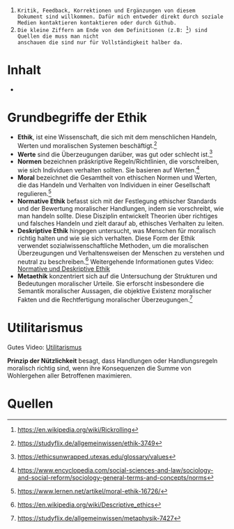 1. <code>Kritik, Feedback, Korrektionen und Ergänzungen von diesem Dokument sind willkommen. Dafür mich entweder direkt durch soziale Medien kontaktieren kontaktieren oder durch Github.</code>
2. <code>Die kleine Ziffern am Ende von dem Definitionen (z.B: [^1]) sind Quellen die muss man nicht anschauen die sind nur für Vollständigkeit halber da.</code>
# Inhalt
-
# Grundbegriffe der Ethik

- **Ethik**, ist eine Wissenschaft, die sich mit dem menschlichen Handeln, Werten und moralischen Systemen beschäftigt.[^2]
- **Werte** sind die Überzeugungen darüber, was gut oder schlecht ist.[^3]
- **Normen** bezeichnen präskriptive Regeln/Richtlinien, die vorschreiben, wie sich Individuen verhalten sollten. Sie basieren auf Werten.[^4]
- **Moral** bezeichnet die Gesamtheit von ethischen Normen und Werten, die das Handeln und Verhalten von Individuen in einer Gesellschaft regulieren.[^5]
- **Normative Ethik** befasst sich mit der Festlegung ethischer Standards und der Bewertung moralischer Handlungen, indem sie vorschreibt, wie man handeln sollte. Diese Disziplin entwickelt Theorien über richtiges und falsches Handeln und zielt darauf ab, ethisches Verhalten zu leiten.
- **Deskriptive Ethik** hingegen untersucht, was Menschen für moralisch richtig halten und wie sie sich verhalten. Diese Form der Ethik verwendet sozialwissenschaftliche Methoden, um die moralischen Überzeugungen und Verhaltensweisen der Menschen zu verstehen und neutral zu beschreiben.[^6] Weitergehende Informationen gutes Video: [Normative und Deskriptive Ethik](https://www.youtube.com/watch?v=1X6R8ze7O0I&list=PL7YPshZMeLIazts4sq6UQ2kpjsUxhHaBd&index=25)
- **Metaethik** konzentriert sich auf die Untersuchung der Strukturen und Bedeutungen moralischer Urteile. Sie erforscht insbesondere die Semantik moralischer Aussagen, die objektive Existenz moralischer Fakten und die Rechtfertigung moralischer Überzeugungen.[^7]


# Utilitarismus
Gutes Video: [Utilitarismus](https://www.youtube.com/watch?v=03ESwNlyG8k&list=PL7YPshZMeLIazts4sq6UQ2kpjsUxhHaBd&index=1)

**Prinzip der Nützlichkeit** besagt, dass Handlungen oder Handlungsregeln moralisch richtig sind, wenn ihre Konsequenzen die Summe von Wohlergehen aller Betroffenen maximieren.

# Quellen
[^1]: https://en.wikipedia.org/wiki/Rickrolling
[^2]: https://studyflix.de/allgemeinwissen/ethik-3749
[^3]: https://ethicsunwrapped.utexas.edu/glossary/values
[^4]: https://www.encyclopedia.com/social-sciences-and-law/sociology-and-social-reform/sociology-general-terms-and-concepts/norms
[^5]: https://www.lernen.net/artikel/moral-ethik-16726/
[^6]: https://en.wikipedia.org/wiki/Descriptive_ethics
[^7]: https://studyflix.de/allgemeinwissen/metaphysik-7427




